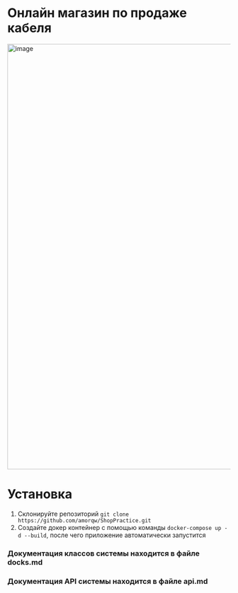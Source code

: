 # Онлайн магазин по продаже кабеля
<img width="1920" height="962" alt="image" src="https://github.com/user-attachments/assets/a07725f8-cfe2-420b-81fb-82069f8d3959" />

# Установка 
1. Склонируйте репозиторий `git clone https://github.com/amorqw/ShopPractice.git`
2. Создайте докер контейнер с помощью команды `docker-compose up -d --build`, после чего приложение автоматически запустится
   
### Документация классов системы находится в файле docks.md
### Документация API системы находится в файле api.md
